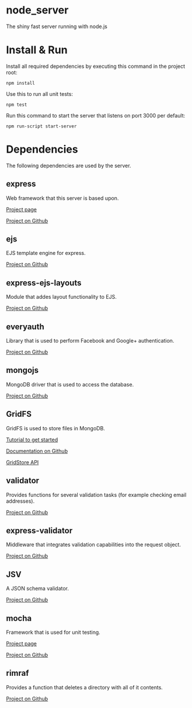 node_server
===========

The shiny fast server running with node.js


# Install & Run #

Install all required dependencies by executing this command in the 
project root:

    npm install
    
Use this to run all unit tests:

    npm test
    
Run this command to start the server that listens on port 3000 per default:

    npm run-script start-server

# Dependencies #

The following dependencies are used by the server.

## express ##

Web framework that this server is based upon.

[Project page](http://expressjs.com/)

[Project on Github](https://github.com/visionmedia/express)

## ejs ##

EJS template engine for express.

[Project on Github](https://github.com/visionmedia/ejs)

## express-ejs-layouts ##

Module that addes layout functionality to EJS.

[Project on Github](https://github.com/Soarez/express-ejs-layouts)

## everyauth ##

Library that is used to perform Facebook and Google+ authentication.

[Project on Github](https://github.com/bnoguchi/everyauth)

## mongojs ##

MongoDB driver that is used to access the database.

[Project on Github](https://github.com/gett/mongojs)

## GridFS ##

GridFS is used to store files in MongoDB.

[Tutorial to get started](http://mongodb.github.com/node-mongodb-native/api-articles/nodekoarticle2.html)

[Documentation on Github](https://github.com/mongodb/node-mongodb-native/blob/master/docs/gridfs.md)

[GridStore API](http://mongodb.github.com/node-mongodb-native/api-generated/gridstore.html)

## validator ##

Provides functions for several validation tasks (for example checking email addresses).

[Project on Github](https://github.com/chriso/node-validator)

## express-validator ##

Middleware that integrates validation capabilities into the request object.

[Project on Github](https://github.com/ctavan/express-validator)

## JSV ##

A JSON schema validator.

[Project on Github](https://github.com/garycourt/JSV)

## mocha ##

Framework that is used for unit testing.

[Project page](http://visionmedia.github.com/mocha/)

[Project on Github](https://github.com/visionmedia/mocha)

## rimraf ##

Provides a function that deletes a directory with all of it contents.

[Project on Github](https://github.com/isaacs/rimraf)